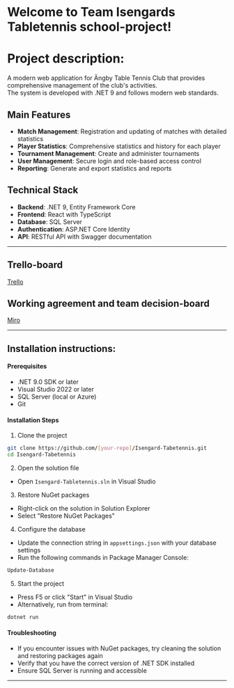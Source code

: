 # Welcome to Team Isengards Tabletennis school-project!  

# Project description:
A modern web application for Ängby Table Tennis Club that provides comprehensive management of the club's activities.  
The system is developed with .NET 9 and follows modern web standards.

## Main Features
- **Match Management**: Registration and updating of matches with detailed statistics
- **Player Statistics**: Comprehensive statistics and history for each player
- **Tournament Management**: Create and administer tournaments
- **User Management**: Secure login and role-based access control
- **Reporting**: Generate and export statistics and reports

## Technical Stack
- **Backend**: .NET 9, Entity Framework Core
- **Frontend**: React with TypeScript
- **Database**: SQL Server
- **Authentication**: ASP.NET Core Identity
- **API**: RESTful API with Swagger documentation

---

## Trello-board  

[Trello](https://trello.com/b/ZAZXhoa2/angby-pingis-isengard)  

## Working agreement and team decision-board  

[Miro](https://miro.com/app/board/uXjVI7bk488=/)  

---

## Installation instructions:

#### Prerequisites
- .NET 9.0 SDK or later
- Visual Studio 2022 or later
- SQL Server (local or Azure)
- Git

#### Installation Steps

1. Clone the project
```bash
git clone https://github.com/[your-repo]/Isengard-Tabetennis.git
cd Isengard-Tabetennis
```

2. Open the solution file
- Open `Isengard-Tabletennis.sln` in Visual Studio

3. Restore NuGet packages
- Right-click on the solution in Solution Explorer
- Select "Restore NuGet Packages"

4. Configure the database
- Update the connection string in `appsettings.json` with your database settings
- Run the following commands in Package Manager Console:
```powershell
Update-Database
```

5. Start the project
- Press F5 or click "Start" in Visual Studio
- Alternatively, run from terminal:
```bash
dotnet run
```

#### Troubleshooting
- If you encounter issues with NuGet packages, try cleaning the solution and restoring packages again
- Verify that you have the correct version of .NET SDK installed
- Ensure SQL Server is running and accessible

---

